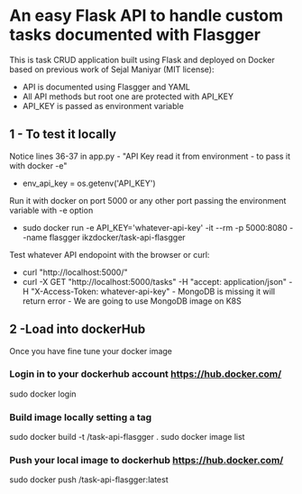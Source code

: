 # An easy Flask API to handle custom tasks documented with Flasgger

This is task CRUD application built using Flask and deployed on Docker based on previous work of Sejal Maniyar (MIT license):
- API is documented using Flasgger and YAML
- All API methods but root one are protected with API_KEY
- API_KEY is passed as environment variable 


## 1 - To test it locally
Notice lines 36-37 in app.py - "API Key read it from environment - to pass it with docker -e"
- env_api_key = os.getenv('API_KEY')

Run it with docker on port 5000 or any other port passing the environment variable with -e option
- sudo docker run -e API_KEY='whatever-api-key' -it --rm -p 5000:8080 --name flasgger ikzdocker/task-api-flasgger

Test whatever API endopoint with the browser or curl:
- curl "http://localhost:5000/"
- curl -X GET "http://localhost:5000/tasks" -H "accept: application/json" -H "X-Access-Token: whatever-api-key" - MongoDB is missing it will return error - We are going to use MongoDB image on K8S


## 2 -Load into dockerHub
Once you have fine tune your docker image

### Login in to your dockerhub account https://hub.docker.com/
sudo docker login
### Build image locally setting a tag
sudo docker build -t <your-repo>/task-api-flasgger .
sudo docker image list
### Push your local image to dockerhub https://hub.docker.com/
sudo docker push  <your-repo>/task-api-flasgger:latest